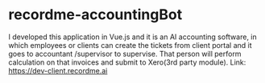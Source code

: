 # recordme-accountingBot
I developed this application in Vue.js and it is an AI accounting software, in which employees or clients can create the tickets from client portal and it goes to accountant /supervisor to supervise. That person will perform calculation on that invoices and submit to Xero(3rd party module).  Link:  https://dev-client.recordme.ai

